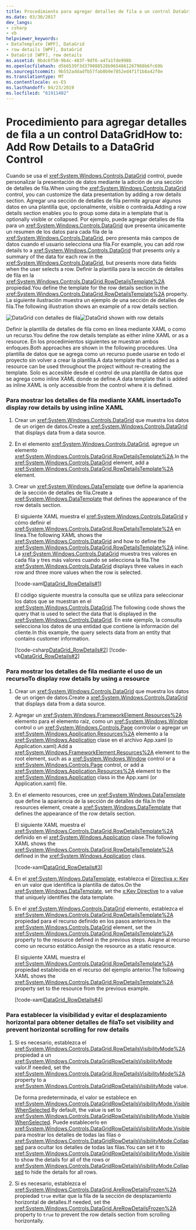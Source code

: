 ```yaml
---
title: Procedimiento para agregar detalles de fila a un control DataGrid
ms.date: 03/30/2017
dev_langs:
- csharp
- vb
helpviewer_keywords:
- DataTemplate [WPF], DataGrid
- row details [WPF], DataGrid
- DataGrid [WPF], row details
ms.assetid: 0bdc6f50-9b4c-483f-9df6-a47a1fde998b
ms.openlocfilehash: d5b6539f3d379088528b9654861267988b6fc69b
ms.sourcegitcommit: 9b552addadfb57fab0b9e7852ed4f1f1b8a42f8e
ms.translationtype: MT
ms.contentlocale: es-ES
ms.lasthandoff: 04/23/2019
ms.locfileid: "61911402"
---
```

# <a name="how-to-add-row-details-to-a-datagrid-control"></a><span data-ttu-id="5d1e1-102">Procedimiento para agregar detalles de fila a un control DataGrid</span><span class="sxs-lookup"><span data-stu-id="5d1e1-102">How to: Add Row Details to a DataGrid Control</span></span>
<span data-ttu-id="5d1e1-103">Cuando se usa el <xref:System.Windows.Controls.DataGrid> control, puede personalizar la presentación de datos mediante la adición de una sección de detalles de fila.</span><span class="sxs-lookup"><span data-stu-id="5d1e1-103">When using the <xref:System.Windows.Controls.DataGrid> control, you can customize the data presentation by adding a row details section.</span></span> <span data-ttu-id="5d1e1-104">Agregar una sección de detalles de fila permite agrupar algunos datos en una plantilla que, opcionalmente, visible o contraída.</span><span class="sxs-lookup"><span data-stu-id="5d1e1-104">Adding a row details section enables you to group some data in a template that is optionally visible or collapsed.</span></span> <span data-ttu-id="5d1e1-105">Por ejemplo, puede agregar detalles de fila para un <xref:System.Windows.Controls.DataGrid> que presenta únicamente un resumen de los datos para cada fila de la <xref:System.Windows.Controls.DataGrid>, pero presenta más campos de datos cuando el usuario selecciona una fila.</span><span class="sxs-lookup"><span data-stu-id="5d1e1-105">For example, you can add row details to a <xref:System.Windows.Controls.DataGrid> that presents only a summary of the data for each row in the <xref:System.Windows.Controls.DataGrid>, but presents more data fields when the user selects a row.</span></span> <span data-ttu-id="5d1e1-106">Definir la plantilla para la sección de detalles de fila en la <xref:System.Windows.Controls.DataGrid.RowDetailsTemplate%2A> propiedad.</span><span class="sxs-lookup"><span data-stu-id="5d1e1-106">You define the template for the row details section in the <xref:System.Windows.Controls.DataGrid.RowDetailsTemplate%2A> property.</span></span> <span data-ttu-id="5d1e1-107">La siguiente ilustración muestra un ejemplo de una sección de detalles de fila.</span><span class="sxs-lookup"><span data-stu-id="5d1e1-107">The following illustration shows an example of a row details section.</span></span>  
  
 <span data-ttu-id="5d1e1-108">![DataGrid con detalles de fila](./media/ndp-rowdetails.png "NDP_RowDetails")</span><span class="sxs-lookup"><span data-stu-id="5d1e1-108">![DataGrid shown with row details](./media/ndp-rowdetails.png "NDP_RowDetails")</span></span>  
  
 <span data-ttu-id="5d1e1-109">Definir la plantilla de detalles de fila como en línea mediante XAML o como un recurso.</span><span class="sxs-lookup"><span data-stu-id="5d1e1-109">You define the row details template as either inline XAML or as a resource.</span></span> <span data-ttu-id="5d1e1-110">En los procedimientos siguientes se muestran ambos enfoques.</span><span class="sxs-lookup"><span data-stu-id="5d1e1-110">Both approaches are shown in the following procedures.</span></span> <span data-ttu-id="5d1e1-111">Una plantilla de datos que se agrega como un recurso puede usarse en todo el proyecto sin volver a crear la plantilla.</span><span class="sxs-lookup"><span data-stu-id="5d1e1-111">A data template that is added as a resource can be used throughout the project without re-creating the template.</span></span> <span data-ttu-id="5d1e1-112">Solo es accesible desde el control de una plantilla de datos que se agrega como inline XAML donde se define.</span><span class="sxs-lookup"><span data-stu-id="5d1e1-112">A data template that is added as inline XAML is only accessible from the control where it is defined.</span></span>  
  
### <a name="to-display-row-details-by-using-inline-xaml"></a><span data-ttu-id="5d1e1-113">Para mostrar los detalles de fila mediante XAML insertado</span><span class="sxs-lookup"><span data-stu-id="5d1e1-113">To display row details by using inline XAML</span></span>  
  
1. <span data-ttu-id="5d1e1-114">Crear un <xref:System.Windows.Controls.DataGrid> que muestra los datos de un origen de datos.</span><span class="sxs-lookup"><span data-stu-id="5d1e1-114">Create a <xref:System.Windows.Controls.DataGrid> that displays data from a data source.</span></span>  
  
2. <span data-ttu-id="5d1e1-115">En el elemento <xref:System.Windows.Controls.DataGrid>, agregue un elemento <xref:System.Windows.Controls.DataGrid.RowDetailsTemplate%2A>.</span><span class="sxs-lookup"><span data-stu-id="5d1e1-115">In the <xref:System.Windows.Controls.DataGrid> element, add a <xref:System.Windows.Controls.DataGrid.RowDetailsTemplate%2A> element.</span></span>  
  
3. <span data-ttu-id="5d1e1-116">Crear un <xref:System.Windows.DataTemplate> que define la apariencia de la sección de detalles de fila.</span><span class="sxs-lookup"><span data-stu-id="5d1e1-116">Create a <xref:System.Windows.DataTemplate> that defines the appearance of the row details section.</span></span>  
  
     <span data-ttu-id="5d1e1-117">El siguiente XAML muestra el <xref:System.Windows.Controls.DataGrid> y cómo definir el <xref:System.Windows.Controls.DataGrid.RowDetailsTemplate%2A> en línea.</span><span class="sxs-lookup"><span data-stu-id="5d1e1-117">The following XAML shows the <xref:System.Windows.Controls.DataGrid> and how to define the <xref:System.Windows.Controls.DataGrid.RowDetailsTemplate%2A> inline.</span></span> <span data-ttu-id="5d1e1-118">La <xref:System.Windows.Controls.DataGrid> muestra tres valores en cada fila y tres más valores cuando se selecciona la fila.</span><span class="sxs-lookup"><span data-stu-id="5d1e1-118">The <xref:System.Windows.Controls.DataGrid> displays three values in each row and three more values when the row is selected.</span></span>  
  
     [!code-xaml[DataGrid_RowDetails#1](~/samples/snippets/csharp/VS_Snippets_Wpf/datagrid_rowdetails/cs/mainwindow.xaml#1)]  
  
     <span data-ttu-id="5d1e1-119">El código siguiente muestra la consulta que se utiliza para seleccionar los datos que se muestran en el <xref:System.Windows.Controls.DataGrid>.</span><span class="sxs-lookup"><span data-stu-id="5d1e1-119">The following code shows the query that is used to select the data that is displayed in the <xref:System.Windows.Controls.DataGrid>.</span></span> <span data-ttu-id="5d1e1-120">En este ejemplo, la consulta selecciona los datos de una entidad que contiene la información del cliente.</span><span class="sxs-lookup"><span data-stu-id="5d1e1-120">In this example, the query selects data from an entity that contains customer information.</span></span>  
  
     [!code-csharp[DataGrid_RowDetails#2](~/samples/snippets/csharp/VS_Snippets_Wpf/datagrid_rowdetails/cs/mainwindow.xaml.cs#2)]
     [!code-vb[DataGrid_RowDetails#2](~/samples/snippets/visualbasic/VS_Snippets_Wpf/datagrid_rowdetails/vb/mainwindow.xaml.vb#2)]  
  
### <a name="to-display-row-details-by-using-a-resource"></a><span data-ttu-id="5d1e1-121">Para mostrar los detalles de fila mediante el uso de un recurso</span><span class="sxs-lookup"><span data-stu-id="5d1e1-121">To display row details by using a resource</span></span>  
  
1. <span data-ttu-id="5d1e1-122">Crear un <xref:System.Windows.Controls.DataGrid> que muestra los datos de un origen de datos.</span><span class="sxs-lookup"><span data-stu-id="5d1e1-122">Create a <xref:System.Windows.Controls.DataGrid> that displays data from a data source.</span></span>  
  
2. <span data-ttu-id="5d1e1-123">Agregar un <xref:System.Windows.FrameworkElement.Resources%2A> elemento para el elemento raíz, como un <xref:System.Windows.Window> control o un <xref:System.Windows.Controls.Page> controlar o agregar un <xref:System.Windows.Application.Resources%2A> elemento a la <xref:System.Windows.Application> clase en el archivo App.xaml (o Application.xaml).</span><span class="sxs-lookup"><span data-stu-id="5d1e1-123">Add a <xref:System.Windows.FrameworkElement.Resources%2A> element to the root element, such as a <xref:System.Windows.Window> control or a <xref:System.Windows.Controls.Page> control, or add a <xref:System.Windows.Application.Resources%2A> element to the <xref:System.Windows.Application> class in the App.xaml (or Application.xaml) file.</span></span>  
  
3. <span data-ttu-id="5d1e1-124">En el elemento resources, cree un <xref:System.Windows.DataTemplate> que define la apariencia de la sección de detalles de fila.</span><span class="sxs-lookup"><span data-stu-id="5d1e1-124">In the resources element, create a <xref:System.Windows.DataTemplate> that defines the appearance of the row details section.</span></span>  
  
     <span data-ttu-id="5d1e1-125">El siguiente XAML muestra el <xref:System.Windows.Controls.DataGrid.RowDetailsTemplate%2A> definido en el <xref:System.Windows.Application> clase.</span><span class="sxs-lookup"><span data-stu-id="5d1e1-125">The following XAML shows the <xref:System.Windows.Controls.DataGrid.RowDetailsTemplate%2A> defined in the <xref:System.Windows.Application> class.</span></span>  
  
     [!code-xaml[DataGrid_RowDetails#3](~/samples/snippets/csharp/VS_Snippets_Wpf/datagrid_rowdetails/cs/app.xaml#3)]  
  
4. <span data-ttu-id="5d1e1-126">En el <xref:System.Windows.DataTemplate>, establezca el [Directiva x: Key](../../xaml-services/x-key-directive.md) en un valor que identifica la plantilla de datos.</span><span class="sxs-lookup"><span data-stu-id="5d1e1-126">On the <xref:System.Windows.DataTemplate>, set the [x:Key Directive](../../xaml-services/x-key-directive.md) to a value that uniquely identifies the data template.</span></span>  
  
5. <span data-ttu-id="5d1e1-127">En el <xref:System.Windows.Controls.DataGrid> elemento, establezca el <xref:System.Windows.Controls.DataGrid.RowDetailsTemplate%2A> propiedad para el recurso definido en los pasos anteriores.</span><span class="sxs-lookup"><span data-stu-id="5d1e1-127">In the <xref:System.Windows.Controls.DataGrid> element, set the <xref:System.Windows.Controls.DataGrid.RowDetailsTemplate%2A> property to the resource defined in the previous steps.</span></span> <span data-ttu-id="5d1e1-128">Asigne al recurso como un recurso estático.</span><span class="sxs-lookup"><span data-stu-id="5d1e1-128">Assign the resource as a static resource.</span></span>  
  
     <span data-ttu-id="5d1e1-129">El siguiente XAML muestra el <xref:System.Windows.Controls.DataGrid.RowDetailsTemplate%2A> propiedad establecida en el recurso del ejemplo anterior.</span><span class="sxs-lookup"><span data-stu-id="5d1e1-129">The following XAML shows the <xref:System.Windows.Controls.DataGrid.RowDetailsTemplate%2A> property set to the resource from the previous example.</span></span>  
  
     [!code-xaml[DataGrid_RowDetails#4](~/samples/snippets/csharp/VS_Snippets_Wpf/datagrid_rowdetails/cs/window2.xaml#4)]  
  
### <a name="to-set-visibility-and-prevent-horizontal-scrolling-for-row-details"></a><span data-ttu-id="5d1e1-130">Para establecer la visibilidad y evitar el desplazamiento horizontal para obtener detalles de fila</span><span class="sxs-lookup"><span data-stu-id="5d1e1-130">To set visibility and prevent horizontal scrolling for row details</span></span>  
  
1. <span data-ttu-id="5d1e1-131">Si es necesario, establezca el <xref:System.Windows.Controls.DataGrid.RowDetailsVisibilityMode%2A> propiedad a un <xref:System.Windows.Controls.DataGridRowDetailsVisibilityMode> valor.</span><span class="sxs-lookup"><span data-stu-id="5d1e1-131">If needed, set the <xref:System.Windows.Controls.DataGrid.RowDetailsVisibilityMode%2A> property to a <xref:System.Windows.Controls.DataGridRowDetailsVisibilityMode> value.</span></span>  
  
     <span data-ttu-id="5d1e1-132">De forma predeterminada, el valor se establece en <xref:System.Windows.Controls.DataGridRowDetailsVisibilityMode.VisibleWhenSelected>.</span><span class="sxs-lookup"><span data-stu-id="5d1e1-132">By default, the value is set to <xref:System.Windows.Controls.DataGridRowDetailsVisibilityMode.VisibleWhenSelected>.</span></span> <span data-ttu-id="5d1e1-133">Puede establecerlo en <xref:System.Windows.Controls.DataGridRowDetailsVisibilityMode.Visible> para mostrar los detalles de todas las filas o <xref:System.Windows.Controls.DataGridRowDetailsVisibilityMode.Collapsed> para ocultar los detalles de todas las filas.</span><span class="sxs-lookup"><span data-stu-id="5d1e1-133">You can set it to <xref:System.Windows.Controls.DataGridRowDetailsVisibilityMode.Visible> to show the details for all of the rows or <xref:System.Windows.Controls.DataGridRowDetailsVisibilityMode.Collapsed> to hide the details for all rows.</span></span>  
  
2. <span data-ttu-id="5d1e1-134">Si es necesario, establezca el <xref:System.Windows.Controls.DataGrid.AreRowDetailsFrozen%2A> propiedad `true` evitar que la fila de la sección de desplazamiento horizontal de detalles.</span><span class="sxs-lookup"><span data-stu-id="5d1e1-134">If needed, set the <xref:System.Windows.Controls.DataGrid.AreRowDetailsFrozen%2A> property to `true` to prevent the row details section from scrolling horizontally.</span></span>
